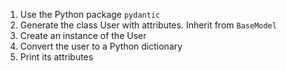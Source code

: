1. Use the Python package `pydantic`
2. Generate the class User with attributes. Inherit from `BaseModel`
3. Create an instance of the User
4. Convert the user to a Python dictionary
5. Print its attributes
